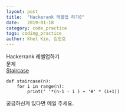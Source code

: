 ```yaml
---
layout: post
title:  "Hackerank 레벨업 하기6"
date:   2019-01-18
category: code_practice
tags: coding_practice
author: Khel Kim, 김현호
---
```


Hackerrank 레벨업하기  
문제  
[Staircase](https://www.hackerrank.com/challenges/staircase/problem)

~~~
def staircase(n):
    for i in range(n):
        print(' '*(n-1 - i ) + '#' * (i+1))
~~~

궁금하신게 있다면 메일 주세요.
